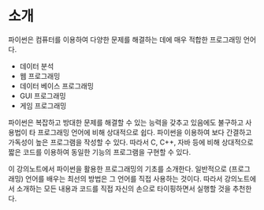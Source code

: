 # 소개


파이썬은 컴퓨터를 이용하여 다양한 문제를 해결하는 데에 매우 적합한 프로그래밍 언어다.

- 데이터 분석
- 웹 프로그래밍
- 데이터 베이스 프로그래밍
- GUI 프로그래밍
- 게임 프로그래밍


파이썬은 복잡하고 방대한 문제를 해결할 수 있는 능력을 갖추고 있음에도 불구하고
사용법이 타 프로그래밍 언어에 비해 상대적으로 쉽다. 
파이썬을 이용하여 보다 간결하고 가독성이 높은 프로그램을 작성할 수 있다.
따라서 C, C++, 자바 등에 비해 상대적으로 짧은 코드를 이용하여 동일한 기능의 프로그램을 구현할 수 있다.


이 강의노트에서 파이썬을 활용한 프로그래밍의 기초를 소개한다.
일반적으로 (프로그래밍) 언어를 배우는 최선의 방법은 그 언어를 직접 사용하는 것이다.
따라서 강의노트에서 소개하는 모든 내용과 코드를 직접 자신의 손으로
타이핑하면서 실행할 것을 추천한다.

